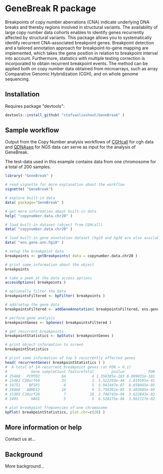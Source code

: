 GeneBreak R package
====================

Breakpoints of copy number aberrations (CNA) indicate underlying DNA breaks and thereby regions involved in structural variants. The availability of large copy number data cohorts enables to identify genes recurrently affected by structural variants. This package allows you to systematically identify recurrent CNA-associated breakpoint genes. Breakpoint detection and a tailored annotation approach for breakpoint-to-gene mapping are implemented, which takes the gene position in relation to breakpoint interval into account. Furthermore, statistics with multiple testing correction is incorporated to obtain recurrent breakpoint events. The method can be applied both on copy number data obtained from microarrays, such as array Comparative Genomic Hybridization (CGH), and on whole genome sequencing.

Installation
---------------------

Requires package "devtools":

```R
devtools::install_github( "stefvanlieshout/GeneBreak" )
```

Sample workflow
---------------------

Output from the Copy Number analysis workflows of [CGHcall] for cgh data and [QDNAseq] for NGS data can serve as input for the analysis of GeneBreak.

The test-data used in this example contains data from one chromosome for a total of 200 samples.

[CGHcall]: http://www.bioconductor.org/packages/release/bioc/html/CGHcall.html
[QDNAseq]: http://www.bioconductor.org/packages/release/bioc/html/QDNAseq.html

```R
library( "GeneBreak" )

# read vignette for more explanation about the workflow
vignette( "GeneBreak")

# explore built-in data
data( package="GeneBreak" )

# get more information about built-in data
help( "copynumber.data.chr20" )

# load built-in dataset (object from CGHcall)
data( "copynumber.data.chr20" )

# load built-in gene annotation dataset (hg19 and hg38 are also availabe)
data( "ens.gene.ann.hg18" )

# setup the breakpoint data
breakpoints <- getBreakpoints( data = copynumber.data.chr20 )

# print some information about the object
breakpoints

# take a peek at the data access options
accessOptions( breakpoints )

# optionally filter the data
breakpointsFiltered <- bpFilter( breakpoints )

# add/setup the gene data 
breakpointsFiltered <- addGeneAnnotation( breakpointsFiltered, ens.gene.ann.hg18 )

# perform gene analysis
breakpointGenes <- bpGenes( breakpointsFiltered )

# get recurrent breakpoints
breakpointStatistics <- bpStats( breakpointGenes )

# print object information to screen
breakpointStatistics

# print some information of top 5 recurrently affected genes
head( recurrentGenes( breakpointStatistics ) )
#  A total of 14 recurrent breakpoint genes (at FDR < 0.1)
#           Gene sampleCount featureTotal        pvalue           FDR
# 25468   PCMTD2          64            4 1.350385e-103 8.899035e-101
# 25481 C20orf69          33            3  5.522293e-44  1.819595e-41
# 14751    BFSP1           8            5  3.941447e-07  8.658045e-05
# 16066   ABHD12          10            9  5.756361e-05  9.483605e-03
# 15305 C20orf26           7           18  2.748743e-04  3.622843e-02
# 3493      HAO1           5            5  6.528175e-04  3.961727e-02

# plot breakpoint frequencies of one chromosome
bpPlot( breakpointStatistics, plot.chr=c(20) )
```

More information or help
---------------------

Contact us at...

Background
---------------------

More background...

